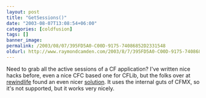 ```yaml
---
layout: post
title: "GetSessions()"
date: "2003-08-07T13:08:54+06:00"
categories: [coldfusion]
tags: []
banner_image: 
permalink: /2003/08/07/395FD5A0-C00D-9175-74086852D2331548
oldurl: http://www.raymondcamden.com/2003/8/7/395FD5A0-C00D-9175-74086852D2331548
---
```


Need to grab all the active sessions of a CF application? I've written nice hacks before, even a nice CFC based one for CFLib, but the folks over at <a href="http://www.rewindlife.com/">rewindlife</a> found an even nicer <a href="http://www.rewindlife.com/archives/000046.cfm">solution</a>. It uses the internal guts of CFMX, so it's not supported, but it works very nicely.
